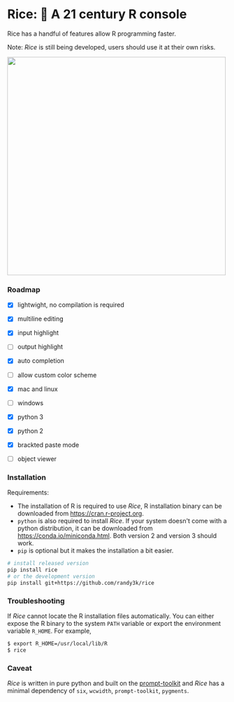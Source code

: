 # Rice: 🍚 A 21 century R console

Rice has a handful of features allow R programming faster.

Note: _Rice_ is still being developed, users should use it at their own risks. 

<img width="500px" src="https://user-images.githubusercontent.com/1690993/29305813-9e7d3eaa-8168-11e7-98b1-de0bae83c590.png"></img>


### Roadmap

- [x] lightwight, no compilation is required
- [x] multiline editing
- [x] input highlight
- [ ] output highlight
- [x] auto completion
- [ ] allow custom color scheme
- [x] mac and linux
- [ ] windows
- [x] python 3
- [x] python 2
- [x] brackted paste mode
- [ ] object viewer


### Installation

Requirements:

- The installation of R is required to use _Rice_, R installation binary can be downloaded from https://cran.r-project.org.
- `python` is also required to install _Rice_. If your system doesn't come with a python distribution, it can be downloaded from https://conda.io/miniconda.html. Both version 2 and version 3 should work.
- `pip` is optional but it makes the installation a bit easier.

```sh
# install released version
pip install rice
# or the development version
pip install git+https://github.com/randy3k/rice
```

### Troubleshooting

If _Rice_ cannot locate the R installation files automatically. You can either expose the R binary to the system `PATH` variable or export the environment variable `R_HOME`. For example,

```sh
$ export R_HOME=/usr/local/lib/R
$ rice
```

### Caveat

_Rice_ is written in pure python and built on the [prompt-toolkit](https://github.com/jonathanslenders/python-prompt-toolkit) and _Rice_ has a minimal dependency of `six`, `wcwidth`, `prompt-toolkit`, `pygments`.
